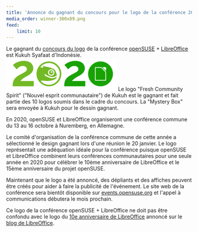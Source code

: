 ```yaml
---
title: 'Annonce du gagnant du concours pour le logo de la conférence 2020'
media_order: winner-300x89.png
feed:
    limit: 10
---
```


Le gagnant du [concours du logo](https://news.opensuse.org/2019/09/27/co-conference-logo-competition-for-2020/) de la conférence [openSUSE](https://www.opensuse.org/) + [LibreOffice](https://www.libreoffice.org/) est Kukuh Syafaat d'Indonésie.
![](winner-300x89.png)
Le logo "Fresh Community Spirit" ("Nouvel esprit communautaire") de Kukuh est le gagnant et fait partie des 10 logos soumis dans le cadre du concours. La "Mystery Box" sera envoyée à Kukuh pour le dessin gagnant.

En 2020, openSUSE et LibreOffice organiseront une conférence commune du 13 au 16 octobre à Nuremberg, en Allemagne.

Le comité d'organisation de la conférence commune de cette année a sélectionné le design gagnant lors d'une réunion le 20 janvier. Le logo représentait une adéquation idéale pour la conférence puisque openSUSE et LibreOffice combinent leurs conférences communautaires pour une seule année en 2020 pour célébrer le 10ème anniversaire de LibreOffice et le 15ème anniversaire du projet openSUSE.

Maintenant que le logo a été annoncé, des dépliants et des affiches peuvent être créés pour aider à faire la publicité de l'événement. Le site web de la conférence sera bientôt disponible sur [events.opensuse.org](https://events.opensuse.org/) et l'appel à communications débutera le mois prochain.

Ce logo de la conférence openSUSE + LibreOffice ne doit pas être confondu avec le logo du [10e anniversaire de LibreOffice](https://wiki.documentfoundation.org/images/6/66/LibO_CommunityAnniversary_10years_300x300.png) annoncé sur le [blog de LibreOffice](https://blog.documentfoundation.org/).
